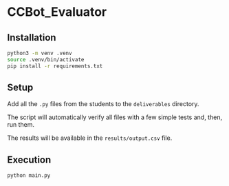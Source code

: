 ﻿# CCBot_Evaluator

## Installation

```bash
python3 -m venv .venv
source .venv/bin/activate
pip install -r requirements.txt
```

## Setup
Add all the `.py` files from the students to the `deliverables` directory.

The script will automatically verify all files with a few simple tests and, then, run them.

The results will be available in the `results/output.csv` file.

## Execution

```bash
python main.py
```
